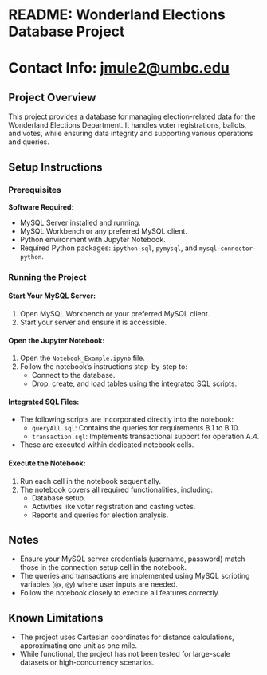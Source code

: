 # README: Wonderland Elections Database Project
# Contact Info: jmule2@umbc.edu

## Project Overview
This project provides a database for managing election-related data for the Wonderland Elections Department. It handles voter registrations, ballots, and votes, while ensuring data integrity and supporting various operations and queries.

## Setup Instructions

### Prerequisites
**Software Required**:
- MySQL Server installed and running.
- MySQL Workbench or any preferred MySQL client.
- Python environment with Jupyter Notebook.
- Required Python packages: `ipython-sql`, `pymysql`, and `mysql-connector-python`.

### Running the Project

#### Start Your MySQL Server:
1. Open MySQL Workbench or your preferred MySQL client.
2. Start your server and ensure it is accessible.

#### Open the Jupyter Notebook:
1. Open the `Notebook_Example.ipynb` file.
2. Follow the notebook’s instructions step-by-step to:
   - Connect to the database.
   - Drop, create, and load tables using the integrated SQL scripts.

#### Integrated SQL Files:
- The following scripts are incorporated directly into the notebook:
  - `queryAll.sql`: Contains the queries for requirements B.1 to B.10.
  - `transaction.sql`: Implements transactional support for operation A.4.
- These are executed within dedicated notebook cells.

#### Execute the Notebook:
1. Run each cell in the notebook sequentially.
2. The notebook covers all required functionalities, including:
   - Database setup.
   - Activities like voter registration and casting votes.
   - Reports and queries for election analysis.

## Notes
- Ensure your MySQL server credentials (username, password) match those in the connection setup cell in the notebook.
- The queries and transactions are implemented using MySQL scripting variables (`@x`, `@y`) where user inputs are needed.
- Follow the notebook closely to execute all features correctly.

## Known Limitations
- The project uses Cartesian coordinates for distance calculations, approximating one unit as one mile.
- While functional, the project has not been tested for large-scale datasets or high-concurrency scenarios.
